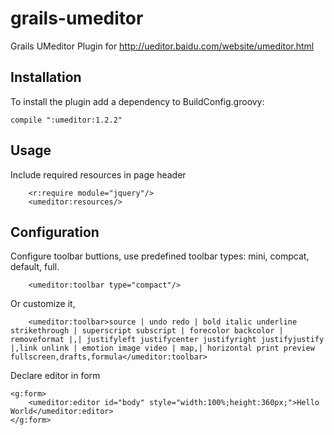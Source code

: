 grails-umeditor
==============

Grails UMeditor Plugin for http://ueditor.baidu.com/website/umeditor.html


## Installation

To install the plugin add a dependency to BuildConfig.groovy:
~~~~~~~~~~~
compile ":umeditor:1.2.2"
~~~~~~~~~~~

## Usage

Include required resources in page header

~~~~~~~~~~~
    <r:require module="jquery"/>
    <umeditor:resources/>
~~~~~~~~~~~

## Configuration

Configure toolbar buttions, use predefined toolbar types: mini, compcat, default, full.

~~~~~~~~~~~
    <umeditor:toolbar type="compact"/>
~~~~~~~~~~~

Or customize it, 

~~~~~~~~~~~
    <umeditor:toolbar>source | undo redo | bold italic underline strikethrough | superscript subscript | forecolor backcolor | removeformat |,| justifyleft justifycenter justifyright justifyjustify |,link unlink | emotion image video | map,| horizontal print preview fullscreen,drafts,formula</umeditor:toolbar>
~~~~~~~~~~~


Declare editor in form
~~~~~~~~~~~
<g:form>
    <umeditor:editor id="body" style="width:100%;height:360px;">Hello World</umeditor:editor>
</g:form>
~~~~~~~~~~~

